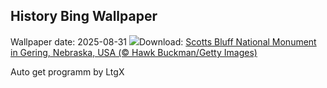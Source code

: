 ## History Bing Wallpaper
Wallpaper date: 2025-08-31
![](https://www.bing.com/th?id=OHR.ScottsBluff_DE-DE5756991570_UHD.jpg&w=1000)Download: [Scotts Bluff National Monument in Gering, Nebraska, USA (© Hawk Buckman/Getty Images)](https://www.bing.com/th?id=OHR.ScottsBluff_DE-DE5756991570_UHD.jpg)

Auto get programm by LtgX
